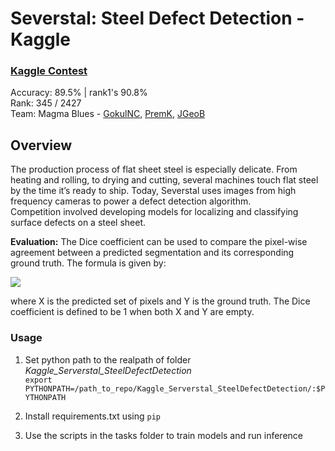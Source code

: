 # Severstal: Steel Defect Detection - Kaggle
### [Kaggle Contest](https://www.kaggle.com/c/severstal-steel-defect-detection/overview)

Accuracy: 89.5% | rank1's 90.8% <br>
Rank: 345 / 2427 <br>
Team: Magma Blues - [GokulNC](https://github.com/GokulNC), [PremK](https://github.com/Prem-kumar27), [JGeoB](https://github.com/JosephGeoBenjamin)


## Overview
The production process of flat sheet steel is especially delicate. From heating and rolling, to drying and cutting, several machines touch flat steel by the time it’s ready to ship. Today, Severstal uses images from high frequency cameras to power a defect detection algorithm. <br>
Competition involved developing models for localizing and classifying surface defects on a steel sheet.

**Evaluation:**
The Dice coefficient can be used to compare the pixel-wise agreement between a predicted segmentation and its corresponding ground truth. The formula is given by: <br>

<img src="https://render.githubusercontent.com/render/math?math=\LARGE{\frac{2\times |X \cap Y|}{|X| %2B |Y|}}">

where X is the predicted set of pixels and Y is the ground truth. The Dice coefficient is defined to be 1 when both X and Y are empty.

### Usage

1. Set python path to the realpath of folder *Kaggle_Serverstal_SteelDefectDetection* <br>
`export PYTHONPATH=/path_to_repo/Kaggle_Serverstal_SteelDefectDetection/:$PYTHONPATH`

2. Install requirements.txt using `pip`

3. Use the scripts in the tasks folder to train models and run inference